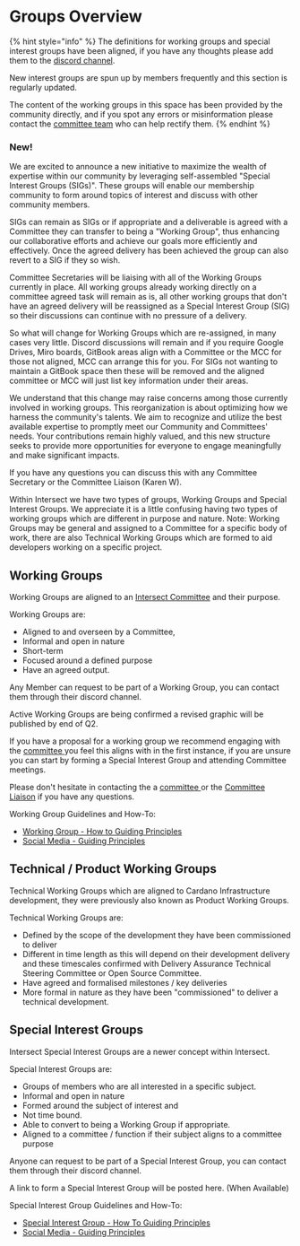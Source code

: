 # Groups Overview

{% hint style="info" %}
The definitions for working groups and special interest groups have been aligned,  if you have any thoughts please add them to the [discord channel](https://discord.com/channels/1136727663583698984/1235113257312849950).



New interest groups are spun up by members frequently and this section is regularly updated.&#x20;



The content of the working groups in this space has been provided by the community directly, and if you spot any errors or misinformation please contact the [committee team](mailto:karen.wickham@intersectmbo.org) who can help rectify them.&#x20;
{% endhint %}

### New!

We are excited to announce a new initiative to maximize the wealth of expertise within our community by leveraging self-assembled "Special Interest Groups (SIGs)". These groups will enable our membership community to form around topics of interest and discuss with other community members. &#x20;

SIGs can remain as SIGs or if appropriate and a deliverable is agreed with a Committee they can transfer to being a "Working Group", thus enhancing our collaborative efforts and achieve our goals more efficiently and effectively.  Once the agreed delivery has been achieved the group can also revert to a SIG if they so wish.

Committee Secretaries will be liaising with all of the Working Groups currently in place.  All working groups already working directly on a committee agreed task will remain as is, all other working groups that don't have an agreed delivery will be reassigned as a Special Interest Group (SIG) so their  discussions can continue with no pressure of a delivery.

So what will change for Working Groups which are re-assigned, in many cases very little. Discord discussions will remain and if you require Google Drives, Miro boards, GitBook areas align with a Committee or the MCC for those not aligned, MCC can arrange this for you.  For SIGs not wanting to maintain a GitBook space then these will be removed and the aligned committee or MCC will just list key information under their areas.

We understand that this change may raise concerns among those currently involved in working groups. This reorganization is about optimizing how we harness the community's talents. We aim to recognize and utilize the best available expertise to promptly meet our Community and Committees' needs. Your contributions remain highly valued, and this new structure seeks to provide more opportunities for everyone to engage meaningfully and make significant impacts.

If you have any questions you can discuss this with any Committee Secretary or the Committee Liaison (Karen W).



Within Intersect we have two types of groups, Working Groups and Special Interest Groups.  We appreciate it is a little confusing having two types of working groups which are different in purpose and nature. Note: Working Groups may be general and assigned to a Committee for a specific body of work, there are also Technical Working Groups which are formed to aid developers working on a specific project.&#x20;

## Working Groups

Working Groups are aligned to an [Intersect Committee](https://intersect.gitbook.io/committee-overview) and their purpose. &#x20;

Working Groups are:

* Aligned to and overseen by a Committee,
* Informal and open in nature
* Short-term&#x20;
* Focused around a defined purpose&#x20;
* Have an agreed output. &#x20;

Any Member can request to be part of a Working Group, you can contact them through their discord channel.

Active Working Groups are being confirmed a revised graphic will be published by end of Q2.&#x20;



If you have a proposal for a working group we recommend engaging with the [committee ](broken-reference)you feel this aligns with in the first instance, if you are unsure you can start by forming a Special Interest Group and attending Committee meetings.

Please don't hesitate in contacting the a [committee ](https://intersect.gitbook.io/committee-overview)or the [Committee Liaison](mailto:karen.wickham@intersectmbo.org) if you have any questions. &#x20;

Working Group Guidelines and How-To:

* [Working Group - How to Guiding Principles](https://files.gitbook.com/v0/b/gitbook-x-prod.appspot.com/o/spaces%2FCRHkYsBzWMnZsSk4kyFU%2Fuploads%2FlDCZzD4a6Dx7eOyARqzW%2FWorking%20Group%20How-To%20\(1\).pdf?alt=media\&token=d1fc9303-ff93-4f92-b724-5fb3974c96ce)
* [Social Media - Guiding Principles](https://docs.google.com/presentation/d/16OWoKx11uhBv8rOAXsZt0MZIpQZ5udS9/edit?usp=sharing\&ouid=116712383123657364851\&rtpof=true\&sd=true)

## **Technical / Product Working Groups**

Technical Working Groups which are aligned to Cardano Infrastructure development, they were previously also known as Product Working Groups. &#x20;

Technical  Working Groups are:

* Defined by the scope of the development they have been commissioned to deliver
* Different in time length as this will depend on their development delivery and these timescales confirmed with Delivery Assurance Technical Steering Committee or Open Source Committee.&#x20;
* Have agreed and formalised milestones / key deliveries
* More formal in nature as they have been "commissioned" to deliver a technical development.&#x20;



## Special Interest Groups

Intersect Special Interest Groups are a newer concept within Intersect. &#x20;

Special Interest Groups are:

* Groups of members who are all interested in a specific subject. &#x20;
* Informal and open in nature&#x20;
* Formed around the subject of interest and&#x20;
* Not time bound. &#x20;
* Able to convert to being a Working Group if appropriate.
* Aligned to a committee / function if their subject aligns to a committee purpose&#x20;

Anyone can request to be part of a Special Interest Group, you can contact them through their discord channel.   &#x20;

A link to form a Special Interest Group will be posted here. (When Available)

Special Interest Group Guidelines and How-To:

* [Special Interest Group - How To Guiding Principles ](https://files.gitbook.com/v0/b/gitbook-x-prod.appspot.com/o/spaces%2FCRHkYsBzWMnZsSk4kyFU%2Fuploads%2FVai6haVUihFMn8Uy9muZ%2FSpecial%20Interest%20Group%20How-To%20\(1\).pdf?alt=media\&token=7ec05bb2-f2ed-4976-8ef5-db15bf4e9e95)
* [Social Media - Guiding Principles](https://docs.google.com/presentation/d/16OWoKx11uhBv8rOAXsZt0MZIpQZ5udS9/edit?usp=sharing\&ouid=116712383123657364851\&rtpof=true\&sd=true)

